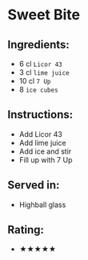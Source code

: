 # Sweet Bite

## Ingredients:
- 6 cl `Licor 43`
- 3 cl `lime juice`
- 10 cl `7 Up`
- 8 `ice cubes`

## Instructions:
- Add Licor 43
- Add lime juice
- Add ice and stir
- Fill up with 7 Up

## Served in:
- Highball glass

## Rating:
- ★★★★★